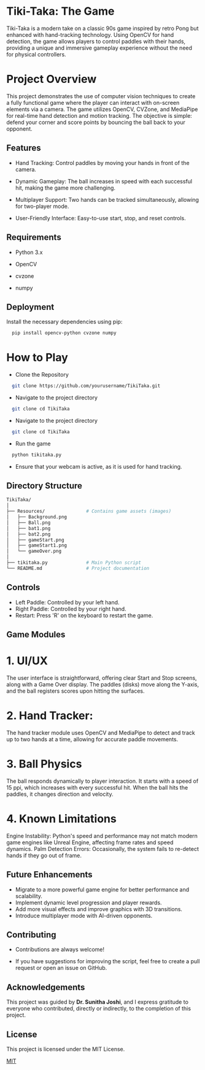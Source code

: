 
# Tiki-Taka: The Game

Tiki-Taka is a modern take on a classic 90s game inspired by retro Pong but enhanced with hand-tracking technology. Using OpenCV for hand detection, the game allows players to control paddles with their hands, providing a unique and immersive gameplay experience without the need for physical controllers.

# Project Overview


This project demonstrates the use of computer vision techniques to create a fully functional game where the player can interact with on-screen elements via a camera. The game utilizes OpenCV, CVZone, and MediaPipe for real-time hand detection and motion tracking. The objective is simple: defend your corner and score points by bouncing the ball back to your opponent.



## Features

- Hand Tracking: Control paddles by moving your hands in front of the camera.

- Dynamic Gameplay: The ball increases in speed with each successful hit, making the game more challenging.

- Multiplayer Support: Two hands can be tracked simultaneously, allowing for two-player mode.

- User-Friendly Interface: Easy-to-use start, stop, and reset controls.

## Requirements

- Python 3.x

- OpenCV

- cvzone

- numpy





## Deployment

Install the necessary dependencies using pip:

```bash
  pip install opencv-python cvzone numpy
```
# How to Play

- Clone the Repository

```bash
  git clone https://github.com/yourusername/TikiTaka.git
```
- Navigate to the project directory

```bash
  git clone cd TikiTaka
```
- Navigate to the project directory

```bash
  git clone cd TikiTaka
```
- Run the game

```bash
  python tikitaka.py
```
- Ensure that your webcam is active, as it is used for hand tracking.
## Directory Structure

```bash
TikiTaka/
│
├── Resources/               # Contains game assets (images)
│   ├── Background.png
│   ├── Ball.png
│   ├── bat1.png
│   ├── bat2.png
│   ├── gameStart.png
│   ├── gameStart1.png
│   └── gameOver.png
│
├── tikitaka.py              # Main Python script
└── README.md                # Project documentation
```
## Controls

- Left Paddle: Controlled by your left hand.
- Right Paddle: Controlled by your right hand.
- Restart: Press 'R' on the keyboard to restart the game.
## Game Modules

# 1. UI/UX
The user interface is straightforward, offering clear Start and Stop screens, along with a Game Over display. The paddles (disks) move along the Y-axis, and the ball registers scores upon hitting the surfaces.

# 2. Hand Tracker:
The hand tracker module uses OpenCV and MediaPipe to detect and track up to two hands at a time, allowing for accurate paddle movements.

# 3. Ball Physics
The ball responds dynamically to player interaction. It starts with a speed of 15 ppi, which increases with every successful hit. When the ball hits the paddles, it changes direction and velocity.

# 4. Known Limitations
Engine Instability: Python's speed and performance may not match modern game engines like Unreal Engine, affecting frame rates and speed dynamics.
Palm Detection Errors: Occasionally, the system fails to re-detect hands if they go out of frame.

## Future Enhancements

- Migrate to a more powerful game engine for better performance and scalability.
- Implement dynamic level progression and player rewards.
- Add more visual effects and improve graphics with 3D transitions.
- Introduce multiplayer mode with AI-driven opponents.
## Contributing

- Contributions are always welcome!

- If you have suggestions for improving the script, feel free to create a pull request or open an issue on GitHub.


## Acknowledgements

This project was guided by **Dr. Sunitha Joshi**, and I express gratitude to everyone who contributed, directly or indirectly, to the completion of this project.


## License

This project is licensed under the MIT License.

[MIT](https://choosealicense.com/licenses/mit/)

